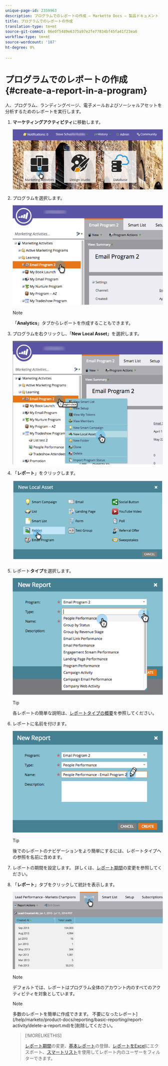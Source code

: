 ```yaml
---
unique-page-id: 2359963
description: プログラムでのレポートの作成 — Marketto Docs — 製品ドキュメント
title: プログラムでのレポートの作成
translation-type: tm+mt
source-git-commit: 06e0f5489e6375a97e2fe77834bf45fa41f23ea6
workflow-type: tm+mt
source-wordcount: '187'
ht-degree: 0%

---
```



# プログラムでのレポートの作成{#create-a-report-in-a-program}

人、プログラム、ランディングページ、電子メールおよびソーシャルアセットを分析するためのレポートを実行します。

1. **マーケティングアクティビティ**&#x200B;に移動します。

   ![](assets/login-marketing-activities.png)

1. プログラムを選択します。

   ![](assets/selectprogramreport.png)

   >[!NOTE]
   >
   >「**Analytics**」タブからレポートを作成することもできます。

1. プログラムを右クリックし、「**New Local Asset**」を選択します。

   ![](assets/programrightclick-asset.png)

1. 「**レポート**」をクリックします。

   ![](assets/image2014-9-15-18-3a36-3a46.png)

1. レポート&#x200B;**タイプ**&#x200B;を選択します。

   ![](assets/choosereport.png)

   >[!TIP]
   >
   >各レポートの簡単な説明は、[レポートタイプの概要](https://docs.marketo.com/display/DOCS/Report+Type+Overview)を参照してください。

1. レポートに名前を付けます。

   ![](assets/namereport.png)

   >[!TIP]
   >
   >後でのレポートのナビゲーションをより簡単にするには、レポートタイプへの参照を名前に含めます。

1. レポートの期間を設定します。 詳しくは、[レポート期間](/help/marketo/product-docs/reporting/basic-reporting/editing-reports/change-a-report-time-frame.md)の変更を参照してください。

1. 「**レポート**」タブをクリックして統計を表示します。

   ![](assets/image2014-9-15-18-3a38-3a5.png)

   >[!NOTE]
   >
   >デフォルトでは、レポートはプログラム全体のアカウント内のすべてのアクティビティを対象としています。

   >[!NOTE]
   >
   >多数のレポートを簡単に作成できます。 不要になったレポート](/help/marketo/product-docs/reporting/basic-reporting/report-activity/delete-a-report.md)を[削除してください。

   >[!MORELIKETHIS]
   >
   >[レポート期間](/help/marketo/product-docs/reporting/basic-reporting/editing-reports/change-a-report-time-frame.md)の変更、[基本レポート](/help/marketo/product-docs/reporting/basic-reporting/report-subscriptions/subscribe-to-a-basic-report.md)の登録、[レポートをExcel](/help/marketo/product-docs/reporting/basic-reporting/report-activity/export-a-report-to-excel.md)にエクスポート、[スマートリスト](/help/marketo/product-docs/reporting/basic-reporting/editing-reports/filter-people-in-a-report-with-a-smart-list.md)を使用してレポート内のユーザーをフィルターできます。
